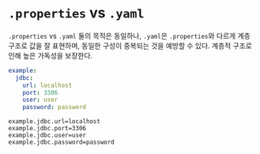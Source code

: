 # `.properties` vs `.yaml`

`.properties` vs `.yaml` 둘의 목적은 동일하나, `.yaml`은 `.properties`와 다르게 계층 구조로 값을 잘 표현하며, 동일한 구성이 중복되는 것을 예방할 수 있다. 계층적 구조로 인해 높은 가독성을 보장한다.

```yaml
example:
  jdbc:
    url: localhost
    port: 3306
    user: user
    password: password
```

```properties
example.jdbc.url=localhost
example.jdbc.port=3306
example.jdbc.user=user
example.jdbc.password=password
```

